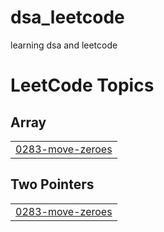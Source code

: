 # dsa_leetcode
learning dsa and leetcode

<!---LeetCode Topics Start-->
# LeetCode Topics
## Array
|  |
| ------- |
| [0283-move-zeroes](https://github.com/samradhi1684/dsa_leetcode/tree/master/0283-move-zeroes) |
## Two Pointers
|  |
| ------- |
| [0283-move-zeroes](https://github.com/samradhi1684/dsa_leetcode/tree/master/0283-move-zeroes) |
<!---LeetCode Topics End-->